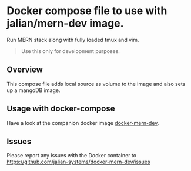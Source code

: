 # Docker compose file to use with jalian/mern-dev image.

Run MERN stack along with fully loaded tmux and vim.

> Use this only for development purposes.

## Overview

This compose file adds local source as volume to the image and also sets up a mangoDB
image.

## Usage with docker-compose

Have a look at the companion docker image [docker-mern-dev](https://github.com/jalian-systems/docker-mern-dev).

## Issues

Please report any issues with the Docker container to https://github.com/jalian-systems/docker-mern-dev/issues
